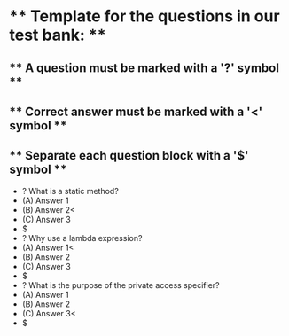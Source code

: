 #  ** Template for the questions in our test bank:    **
## ** A question must be marked with a '?' symbol     **
## ** Correct answer must be marked with a '<' symbol **
## ** Separate each question block with a '$' symbol  **

* ? What is a static method?
* (A) Answer 1
* (B) Answer 2<
* (C) Answer 3
* $
* ? Why use a lambda expression?
* (A) Answer 1<
* (B) Answer 2
* (C) Answer 3
* $
* ? What is the purpose of the private access specifier?
* (A) Answer 1
* (B) Answer 2
* (C) Answer 3<
* $
